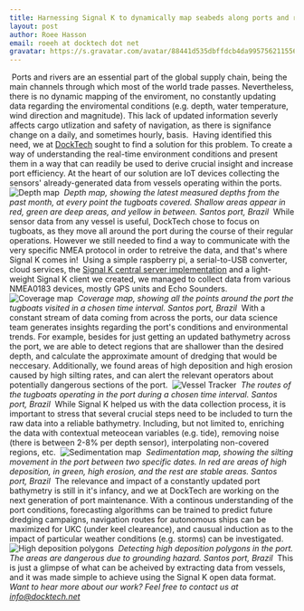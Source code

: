 ```yaml
---
title: Harnessing Signal K to dynamically map seabeds along ports and rivers
layout: post
author: Roee Hasson
email: roeeh at docktech dot net
gravatar: https://s.gravatar.com/avatar/88441d535dbffdcb4da9957562115564?s=80
---
```

​
Ports and rivers are an essential part of the global supply chain, being the main channels through which most of the world trade passes. Nevertheless, there is no dynamic mapping of the enviroment, no constantly updating data regarding the enviromental conditions (e.g. depth, water temperature, wind direction and magnitude). This lack of updated information severly affects cargo utlization and safety of navigation, as there is signifance change on a daily, and sometimes hourly, basis.
​
Having identified this need, we at [DockTech](https://www.docktech.net/) sought to find a solution for this problem. To create a way of understanding the real-time environment conditions and present them in a way that can readily be used to derive crucial insight and increase port efficiency. At the heart of our solution are IoT devices collecting the sensors' already-generated data from vessels operating within the ports.
​
![Depth map](https://user-images.githubusercontent.com/63849102/165550515-a9935fe4-fc5d-4c35-b119-dbaf8406f675.png)
​
*Depth map, showing the latest measured depths from the past month, at every point the tugboats covered. Shallow areas appear in red, green are deep areas, and yellow in between. Santos port, Brazil*
​
While sensor data from any vessel is useful, DockTech chose to focus on tugboats, as they move all around the port during the course of their regular operations. However we still needed to find a way to communicate with the very specific NMEA protocol in order to retreive the data, and that's where Signal K comes in!
​
Using a simple raspberry pi, a serial-to-USB converter, cloud services, the [Signal K central server implementation](https://github.com/SignalK/signalk-server) and a light-weight Signal K client we created, we managed to collect data from various NMEA0183 devices, mostly GPS units and Echo Sounders.
​
![Coverage map](https://user-images.githubusercontent.com/63849102/165550616-64fe99dc-bd1f-493c-abbf-ec6cf0c5af19.png)
​
*Coverage map, showing all the points around the port the tugboats visited in a chosen time interval. Santos port, Brazil*
​
With a constant stream of data coming from across the ports, our data science team generates insights regarding the port's conditions and environmental trends. For example, besides for just getting an updated bathymetry across the port, we are able to detect regions that are shallower than the desired depth, and calculate the approximate amount of dredging that would be neccesary. Additionally, we found areas of high deposition and high erosion caused by high silting rates, and can alert the relevant operators about potentially dangerous sections of the port.
​
![Vessel Tracker](https://user-images.githubusercontent.com/63849102/165550715-c01a261b-00c2-441c-9c66-0fb787a0e097.png)
​
*The routes of the tugboats operating in the port during a chosen time interval. Santos port, Brazil*
​
While Signal K helped us with the data collection process, it is important to stress that several crucial steps need to be included to turn the raw data into a reliable bathymetry. Including, but not limited to, enriching the data with contextual meteocean variables (e.g. tide), removing noise (there is between 2-8% per depth sensor), interpolating non-covered regions, etc. 
​
![Sedimentation map](https://user-images.githubusercontent.com/63849102/165550760-2949952d-7e81-4e06-ad56-f2d8fc62b83d.png)
​
*Sedimentation map, showing the silting movement in the port between two specific dates. In red are areas of high deposition, in green, high erosion, and the rest are stable areas. Santos port, Brazil*
​
The relevance and impact of a constantly updated port bathymetry is still in it's infancy, and we at DockTech are working on the next generation of port maintenance. With a continous understanding of the port conditions, forecasting algorithms can be trained to predict future dredging campaigns, navigation routes for autonomous ships can be maximized for UKC (under keel cleareance), and causual induction as to the impact of particular weather conditions (e.g. storms) can be investigated.
​
![High deposition polygons](https://user-images.githubusercontent.com/63849102/165550802-89111951-c123-473f-8c37-481523895f65.png)
​
*Detecting high deposition polygons in the port. The areas are dangerous due to grounding hazard. Santos port, Brazil*
​
This is just a glimpse of what can be acheived by extracting data from vessels, and it was made simple to achieve using the Signal K open data format.
​
​
​
*Want to hear more about our work? Feel free to contact us at info@docktech.net*